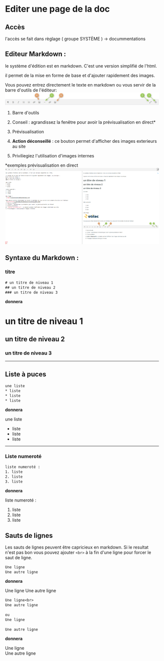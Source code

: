 # Editer une page de la doc 
## Accès
l'accès se fait dans règlage ( groupe SYSTÈME ) -> docummentations

 
## Editeur Markdown : 
le système d'édition est en markdown. C'est une version simplifié de l'html. 

il permet de la mise en forme de base et d'ajouter rapidement des images.

Vous pouvez entrez directement le texte en markdown ou vous servir de la barre d'outils de l'éditeur: 
![barre](../assets/docs_images/2022-11-25-13-55-35.png)
1. Barre d'outils
2. Conseil : agrandissez la fenêtre pour avoir la prévisualisation en direct*

3. Prévisualisation
4. **Action déconseillé** : ce bouton permet d'afficher des images exterieurs au site
5. Priviliegiez l'utilisation d'images internes 
 
*exemples prévisualisation en direct<br>
![](../assets/docs_images/2022-11-25-14-32-19.png)

## Syntaxe du Markdown : 
### titre
```
# un titre de niveau 1
## un titre de niveau 2
### un titre de niveau 3
```
**donnera** 

# un titre de niveau 1
## un titre de niveau 2
### un titre de niveau 3
---
## Liste à puces
```
une liste
* liste
* liste
* liste
```
**donnera**

une liste
* liste
* liste
* liste

---

### Liste numeroté
```
liste numeroté :
1. liste
2. liste
3. liste
```
**donnera**

liste numeroté :
1. liste
2. liste
3. liste

## Sauts de lignes 
Les sauts de lignes peuvent être capricieux en markdown. 
Si le resultat n'est pas bon vous pouvez ajouter ```<br>``` à la fin d'une ligne pour forcer le saut de ligne. 
```
Une ligne
Une autre ligne
```
**donnera**

Une ligne
Une autre ligne

```
Une ligne<br>
Une autre ligne

ou 
Une ligne

Une autre ligne
```
**donnera**

Une ligne<br>
Une autre ligne
